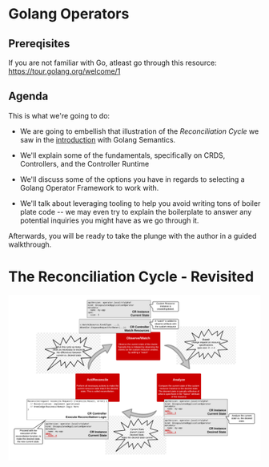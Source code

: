 # Golang Operators

## Prereqisites

If you are not familiar with Go, atleast go through this resource: https://tour.golang.org/welcome/1

## Agenda

This is what we're going to do: 

- We are going to embellish that illustration of the _Reconciliation Cycle_ we saw in the [introduction](../01/01-introduction.md#how-do-operators-work) with Golang Semantics.

- We'll explain some of the fundamentals, specifically on CRDS, Controllers, and the Controller Runtime 

- We'll discuss some of the options you have in regards to selecting a Golang Operator Framework to work with. 

- We'll talk about leveraging tooling to help you avoid writing tons of boiler plate code -- we may even try to explain the boilerplate to answer any potential inquiries you might have as we go through it. 

Afterwards, you will be ready to take the plunge with the author in a guided walkthrough. 

# The Reconciliation Cycle - Revisited

![](../assets/resource-controller-reconciliation-cycle-golang-operators.png)